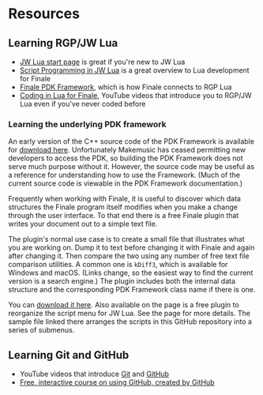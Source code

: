 # Resources

## Learning RGP/JW Lua

- [JW Lua start page](http://jwmusic.nu/jwplugins/wiki/doku.php?id=jw_lua) is great if you're new to JW Lua
- [Script Programming in JW Lua](http://jwmusic.nu/jwplugins/wiki/doku.php?id=jwlua:development) is a great overview to Lua development for Finale
- [Finale PDK Framework](https://pdk.finalelua.com), which is how Finale connects to RGP Lua
- [Coding in Lua for Finale](https://www.youtube.com/playlist?list=PLsFZ0c2Wsoy9ZF6a0ZihC_-SPf3FkOh8o), YouTube videos that introduce you to RGP/JW Lua even if you've never coded before

### Learning the underlying PDK framework

An early version of the C++ source code of the PDK Framework is available for [download here](http://finaletips.nu/index.php/download/category/21-plug-in-development). Unfortunately Makemusic has ceased permitting new developers to access the PDK, so building the PDK Framework does not serve much purpose without it. However, the source code may be useful as a reference for understanding how to use the Framework. (Much of the current source code is viewable in the PDK Framework documentation.)

Frequently when working with Finale, it is useful to discover which data structures the Finale program itself modifies when you make a change through the user interface. To that end there is a free Finale plugin that writes your document out to a simple text file.

The plugin's normal use case is to create a small file that illustrates what you are working on. Dump it to text before changing it with Finale and again after changing it. Then compare the two using any number of free text file comparison utilities. A common one is ```kDiff3```, which is available for Windows and macOS. (Links change, so the easiest way to find the current version is a search engine.) The plugin includes both the internal data structure and the corresponding PDK Framework class name if there is one.

You can [download it here](http://robertgpatterson.com/-fininfo/-downloads/download-free.html). Also available on the page is a free plugin to reorganize the script menu for JW Lua. See the page for more details. The sample file linked there arranges the scripts in this GitHub repository into a series of submenus.

## Learning Git and GitHub

- YouTube videos that introduce [Git](https://youtu.be/USjZcfj8yxE) and [GitHub](https://youtu.be/nhNq2kIvi9s)
- [Free, interactive course on using GitHub, created by GitHub](https://lab.github.com/githubtraining/introduction-to-github)
